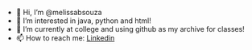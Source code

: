 - 👋 Hi, I’m @melissabsouza
- 👀 I’m interested in java, python and html!
- 🌱 I’m currently at college and using github as my archive for classes!
- 📫 How to reach me: [Linkedin](https://www.linkedin.com/in/melissabsouza/)

<!---
melissabsouza/melissabsouza is a ✨ special ✨ repository because its `README.md` (this file) appears on your GitHub profile.
You can click the Preview link to take a look at your changes.
--->
